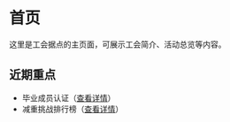 # 首页

这里是工会据点的主页面，可展示工会简介、活动总览等内容。

## 近期重点

- 毕业成员认证（[查看详情](theme1.md)）
- 减重挑战排行榜（[查看详情](theme2.md)）